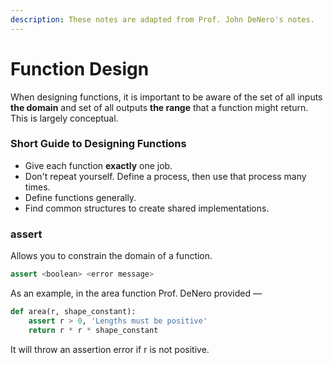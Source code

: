 ```yaml
---
description: These notes are adapted from Prof. John DeNero's notes.
---
```


# Function Design

When designing functions, it is important to be aware of the set of all inputs **the domain** and set of all outputs **the range** that a function might return. This is largely conceptual.

### Short Guide to Designing Functions

* Give each function **exactly** one job.
* Don't repeat yourself. Define a process, then use that process many times. 
* Define functions generally.
* Find common structures to create shared implementations.

### assert

Allows you to constrain the domain of a function.

```python
assert <boolean> <error message>
```

As an example, in the area function Prof. DeNero provided —

```python
def area(r, shape_constant):
    assert r > 0, 'Lengths must be positive'
    return r * r * shape_constant
```

It will throw an assertion error if r is not positive.



